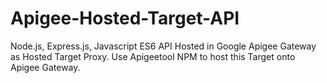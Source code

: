 # Apigee-Hosted-Target-API
Node.js, Express.js, Javascript ES6 API Hosted in Google Apigee Gateway as Hosted Target Proxy. Use Apigeetool NPM to host this Target onto Apigee Gateway.

